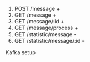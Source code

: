 1. POST /message +
2. GET /message + 
3. GET /message/:id + 
4. GET /message/process +
5. GET /statistic/message - 
6. GET /statistic/message/:id -

Kafka setup
